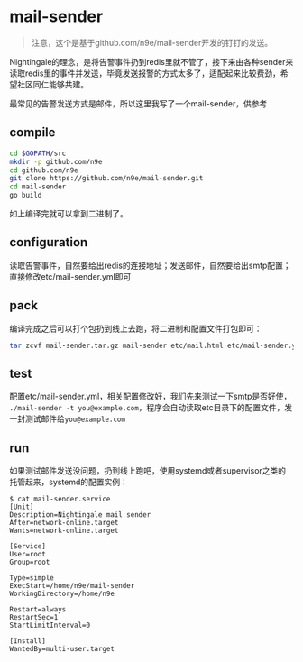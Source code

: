 # mail-sender

> 注意，这个是基于github.com/n9e/mail-sender开发的钉钉的发送。

Nightingale的理念，是将告警事件扔到redis里就不管了，接下来由各种sender来读取redis里的事件并发送，毕竟发送报警的方式太多了，适配起来比较费劲，希望社区同仁能够共建。

最常见的告警发送方式是邮件，所以这里我写了一个mail-sender，供参考

## compile

```bash
cd $GOPATH/src
mkdir -p github.com/n9e
cd github.com/n9e
git clone https://github.com/n9e/mail-sender.git
cd mail-sender
go build
```

如上编译完就可以拿到二进制了。

## configuration

读取告警事件，自然要给出redis的连接地址；发送邮件，自然要给出smtp配置；直接修改etc/mail-sender.yml即可

## pack

编译完成之后可以打个包扔到线上去跑，将二进制和配置文件打包即可：

```bash
tar zcvf mail-sender.tar.gz mail-sender etc/mail.html etc/mail-sender.yml
```

## test

配置etc/mail-sender.yml，相关配置修改好，我们先来测试一下smtp是否好使， `./mail-sender -t you@example.com`，程序会自动读取etc目录下的配置文件，发一封测试邮件给`you@example.com`

## run

如果测试邮件发送没问题，扔到线上跑吧，使用systemd或者supervisor之类的托管起来，systemd的配置实例：


```
$ cat mail-sender.service
[Unit]
Description=Nightingale mail sender
After=network-online.target
Wants=network-online.target

[Service]
User=root
Group=root

Type=simple
ExecStart=/home/n9e/mail-sender
WorkingDirectory=/home/n9e

Restart=always
RestartSec=1
StartLimitInterval=0

[Install]
WantedBy=multi-user.target
```

